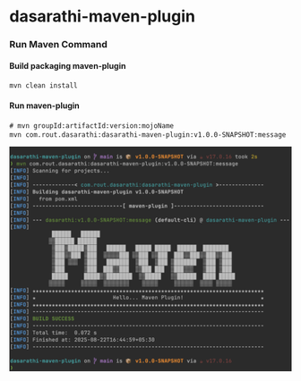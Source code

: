# dasarathi-maven-plugin

### Run Maven Command

#### Build packaging maven-plugin

``` 
mvn clean install
```

#### Run maven-plugin

``` 
# mvn groupId:artifactId:version:mojoName
mvn com.rout.dasarathi:dasarathi-maven-plugin:v1.0.0-SNAPSHOT:message
```
![Maven Command Console Output](./docs/img/image-cli-output.png?raw=true)